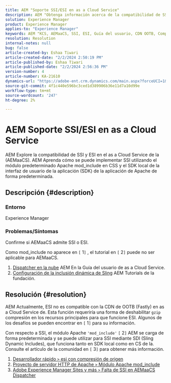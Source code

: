 ```yaml
---
title: AEM "Soporte SSI/ESI en as a Cloud Service"
description: AEM "Obtenga información acerca de la compatibilidad de SSI y ESI en el as a Cloud Service de la ( AEMaaCS)".
solution: Experience Manager
product: Experience Manager
applies-to: "Experience Manager"
keywords: AEM "KCS, AEMaaCS, SSI, ESI, Guía del usuario, CDN OOTB, Compresión Gzip, base de datos de la, SDI, SDK"
resolution: Resolution
internal-notes: null
bug: false
article-created-by: Eshaa Tiwari
article-created-date: "2/2/2024 2:50:19 PM"
article-published-by: Eshaa Tiwari
article-published-date: "2/2/2024 2:56:36 PM"
version-number: 4
article-number: KA-21610
dynamics-url: "https://adobe-ent.crm.dynamics.com/main.aspx?forceUCI=1&pagetype=entityrecord&etn=knowledgearticle&id=b9a17660-dac1-ee11-9079-6045bd006268"
source-git-commit: 4f1c440e596bc3ced1d389906b36e11d7a10d99e
workflow-type: tm+mt
source-wordcount: '247'
ht-degree: 2%

---
```


# AEM Soporte SSI/ESI en as a Cloud Service


AEM Explore la compatibilidad de SSI y ESI en el as a Cloud Service de la (AEMaaCS). AEM Aprenda cómo se puede implementar SSI utilizando el módulo predeterminado Apache mod_include en CSS y el SDK local de la interfaz de usuario de la aplicación (SDK) de la aplicación de Apache de forma predeterminada.

## Descripción {#description}


### <b>Entorno</b>

Experience Manager



### <b>Problemas/Síntomas</b>

Confirme si AEMaaCS admite SSI o ESI.

Como mod_include no aparece en `[` 1`]` , el tutorial en `[` 2`]`  puede no ser aplicable para AEMaaCS.

1. [Dispatcher en la nube](https://experienceleague.adobe.com/docs/experience-manager-cloud-service/content/implementing/content-delivery/disp-overview.html?lang=es) AEM En la Guía del usuario de as a Cloud Service.
2. [Configuración de la inclusión dinámica de Sling](https://experienceleague.adobe.com/docs/experience-manager-learn/foundation/development/set-up-sling-dynamic-include.html) AEM Tutorials de la fundación.





## Resolución {#resolution}


AEM Actualmente, ESI no es compatible con la CDN de OOTB (Fastly) en as a Cloud Service de. Esta función requeriría una forma de deshabilitar `gzip` compresión en los recursos principales para que funcione ESI. Algunos de los desafíos se pueden encontrar en `[` 1`]`  para su información.

Con respecto a SSI, el módulo Apache `'mod_include'` `[` 2`]`  AEM se carga de forma predeterminada y se puede utilizar para SSI mediante SDI (Sling Dynamic Includes), que funciona tanto en SDK local como en CS de la. Consulte el artículo de la comunidad en `[` 3`]`  para obtener más información.

1. [Desarrollador rápido `>`  esi con compresión de origen](https://developer.fastly.com/reference/vcl/statements/esi/#esi-with-origin-compression)
2. [Proyecto de servidor HTTP de Apache `>`  Módulo Apache mod_include](https://httpd.apache.org/docs/2.4/mod/mod_include.html)
3. [Adobe Experience Manager Sites y más `>`  Falta de SSI en AEMaaCS Dispatcher](https://experienceleaguecommunities.adobe.com/t5/adobe-experience-manager/lack-of-ssi-in-aemaacs-dispatcher/td-p/392044)

